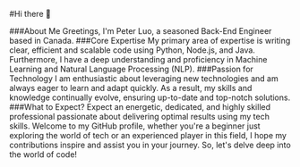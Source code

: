 #Hi there 👋

###About Me
Greetings, I'm Peter Luo, a seasoned Back-End Engineer based in Canada.
###Core Expertise
My primary area of expertise is writing clear, efficient and scalable code using Python, Node.js, and Java. Furthermore, I have a deep understanding and proficiency in Machine Learning and Natural Language Processing (NLP).
###Passion for Technology
I am enthusiastic about leveraging new technologies and am always eager to learn and adapt quickly. As a result, my skills and knowledge continually evolve, ensuring up-to-date and top-notch solutions.
###What to Expect?
Expect an energetic, dedicated, and highly skilled professional passionate about delivering optimal results using my tech skills.
Welcome to my GitHub profile, whether you're a beginner just exploring the world of tech or an experienced player in this field, I hope my contributions inspire and assist you in your journey.
So, let's delve deep into the world of code!
